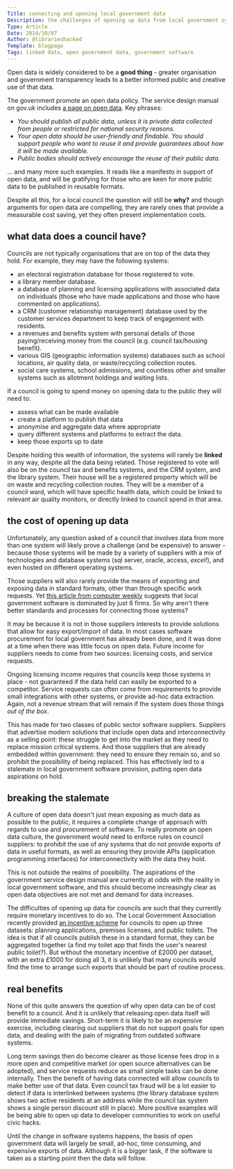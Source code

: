 ```yaml
---
Title: connecting and opening local government data
Description: the challenges of opening up data from local government systems
Type: Article
Date: 2014/10/07
Author: @librarieshacked
Template: blogpage
Tags: linked data, open government data, government software
---
```


Open data is widely considered to be a **good thing** - greater organisation and government transparency leads to a better informed public and creative use of that data.

The government promote an open data policy.  The service design manual on gov.uk includes [a page on open data](https://www.gov.uk/service-manual/technology/open-data.html).  Key phrases:

- *You should publish all public data, unless it is private data collected from people or restricted for national security reasons.*
- *Your open data should be user-friendly and findable. You should support people who want to reuse it and provide guarantees about how it will be made available.*
- *Public bodies should actively encourage the reuse of their public data.*

... and many more such examples.  It reads like a manifesto in support of open data, and will be gratifying for those who are keen for more public data to be published in reusable formats.

Despite all this, for a local council the question will still be **why?** and though arguments for open data are compelling, they are rarely ones that provide a measurable cost saving, yet they often present implementation costs.

## what data does a council have?
Councils are not typically organisations that are on top of the data they hold.  For example, they may have the following systems:

- an electoral registration database for those registered to vote.
- a library member database.
- a database of planning and licensing applications with associated data on individuals (those who have made applications and those who have commented on applications).
- a CRM (customer relationship management) database used by the customer services department to keep track of engagement with residents.
- a revenues and benefits system with personal details of those paying/receiving money from the council (e.g. council tax/housing benefit).
- various GIS (geographic information systems) databases such as school locations, air quality data, or waste/recycling collection routes.
- social care systems, school admissions, and countless other and smaller systems such as allotment holdings and waiting lists.

If a council is going to spend money on opening data to the public they will need to: 

- assess what can be made available
- create a platform to publish that data 
- anonymise and aggregate data where appropriate
- query different systems and platforms to extract the data.
- keep those exports up to date

Despite holding this wealth of information, the systems will rarely be **linked** in any way, despite all the data being related.  Those registered to vote will also be on the council tax and benefits systems, and the CRM system, and the library system.  Their house will be a registered property which will be on waste and recycling collection routes.  They will be a member of a council ward, which will have specific health data, which could be linked to relevant air quality monitors, or directly linked to council spend in that area.

## the cost of opening up data
Unfortunately, any question asked of a council that involves data from more than one system will likely prove a challenge (and be expensive) to answer - because those systems will be made by a variety of suppliers with a mix of technologies and database systems (sql server, oracle, access, *excel!*), and even hosted on different operating systems.

Those suppliers will also rarely provide the means of exporting and exposing data in standard formats, other than through specific work requests.  Yet [this article from computer weekly](http://www.computerweekly.com/news/2240082024/Local-government-software-market-dominated-by-six-firms) suggests that local government software is dominated by just 6 firms.  So why aren't there better standards and processes for connecting those systems?

It may be because it is not in those suppliers interests to provide solutions that allow for easy export/import of data.  In most cases software procurement for local government has already been done, and it was done at a time when there was little focus on open data.  Future income for suppliers needs to come from two sources: licensing costs, and service requests.

Ongoing licensing income requires that councils keep those systems in place - not guaranteed if the data held can easily be exported to a competitor.  Service requests can often come from requirements to provide small integrations with other systems, or provide ad-hoc data extraction.  Again, not a revenue stream that will remain if the system does those things *out of the box*.

This has made for two classes of public sector software suppliers.  Suppliers that advertise modern solutions that include open data and interconnectivity as a selling point: these struggle to get into the market as they need to replace mission critical systems.  And those suppliers that are already embedded within government: they need to ensure they remain so, and so prohibit the possibility of being replaced.  This has effectively led to a stalemate in local government software provision, putting open data aspirations on hold.

## breaking the stalemate
A culture of open data doesn't just mean exposing as much data as possible to the public, it requires a complete change of approach with regards to use and procurement of software.  To really promote an open data culture, the government would need to enforce rules on council suppliers: to prohibit the use of any systems that do not provide exports of data in useful formats, as well as ensuring they provide APIs (application programming interfaces) for interconnectivity with the data they hold.

This is not outside the realms of possibility.  The aspirations of the government service design manual are currently at odds with the reality in local government software, and this should become increasingly clear as open data objectives are not met and demand for data increases.

The difficulties of opening up data for councils are such that they currently require monetary incentives to do so.  The Local Government Association recently provided [an incentive scheme](http://incentive.opendata.esd.org.uk/) for councils to open up three datasets: planning applications, premises licenses, and public toilets.  The idea is that if all councils publish these in a standard format, they can be aggregated together (a find my toilet app that finds the user's nearest public toilet?).  But without the monetary incentive of £2000 per dataset, with an extra £1000 for doing all 3, it is unlikely that many councils would find the time to arrange such exports that should be part of routine process.

## real benefits
None of this quite answers the question of why open data can be of cost benefit to a council.  And it is unlikely that releasing open data itself will provide immediate savings.  Short-term it is likely to be an expensive exercise, including clearing out suppliers that do not support goals for open data, and dealing with the pain of migrating from outdated software systems.

Long term savings then do become clearer as those license fees drop in a more open and competitive market (or open source alternatives can be adopted), and service requests reduce as small simple tasks can be done internally.  Then the benefit of having data connected will allow councils to make better use of that data.  Even council tax fraud will be a lot easier to detect if data is interlinked between systems (the library database system shows two active residents at an address while the council tax system shows a single person discount still in place).  More positive examples will be being able to open up data to developer communities to work on useful civic hacks.

Until the change in software systems happens, the basis of open government data will largely be small, ad-hoc, time consuming, and expensive exports of data.  Although it is a bigger task, if the software is taken as a starting point then the data will follow.